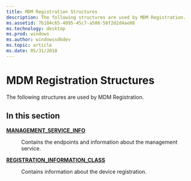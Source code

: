 ```yaml
---
title: MDM Registration Structures
description: The following structures are used by MDM Registration.
ms.assetid: 7b104c65-4095-45c7-a508-56f2d2d4ae08
ms.technology: desktop
ms.prod: windows
ms.author: windowssdkdev
ms.topic: article
ms.date: 05/31/2018
---
```


# MDM Registration Structures

The following structures are used by MDM Registration.

## In this section

<dl> <dt>

[**MANAGEMENT\_SERVICE\_INFO**](/windows/desktop/api/MDMRegistration/ns-mdmregistration-_management_service_info)
</dt> <dd>

Contains the endpoints and information about the management service.

</dd> <dt>

[**REGISTRATION\_INFORMATION\_CLASS**](/windows/desktop/api/MDMRegistration/ne-mdmregistration-_registration_information_class)
</dt> <dd>

Contains information about the device registration.

</dd> </dl>

 

 




